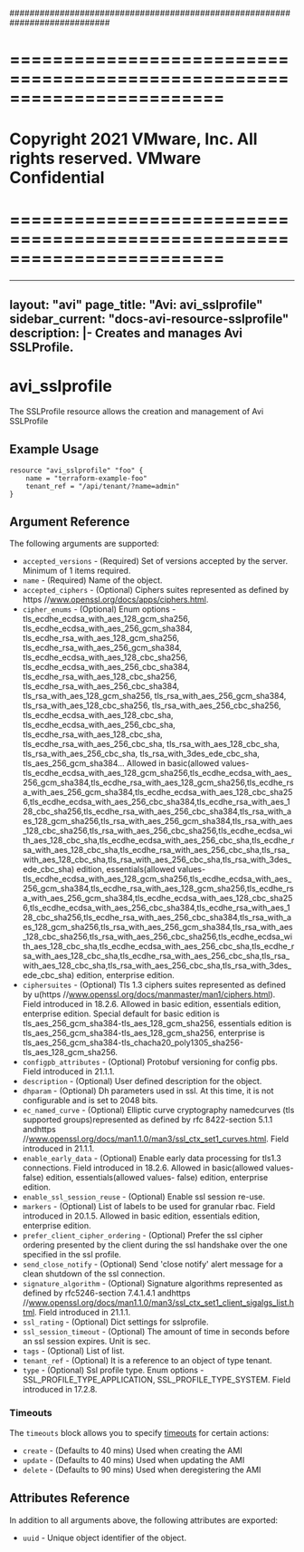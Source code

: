 ############################################################################
# ========================================================================
# Copyright 2021 VMware, Inc.  All rights reserved. VMware Confidential
# ========================================================================
###

<!--
    Copyright 2021 VMware, Inc.
    SPDX-License-Identifier: Mozilla Public License 2.0
-->
---
layout: "avi"
page_title: "Avi: avi_sslprofile"
sidebar_current: "docs-avi-resource-sslprofile"
description: |-
  Creates and manages Avi SSLProfile.
---

# avi_sslprofile

The SSLProfile resource allows the creation and management of Avi SSLProfile

## Example Usage

```hcl
resource "avi_sslprofile" "foo" {
    name = "terraform-example-foo"
    tenant_ref = "/api/tenant/?name=admin"
}
```

## Argument Reference

The following arguments are supported:

* `accepted_versions` - (Required) Set of versions accepted by the server. Minimum of 1 items required.
* `name` - (Required) Name of the object.
* `accepted_ciphers` - (Optional) Ciphers suites represented as defined by https //www.openssl.org/docs/apps/ciphers.html.
* `cipher_enums` - (Optional) Enum options - tls_ecdhe_ecdsa_with_aes_128_gcm_sha256, tls_ecdhe_ecdsa_with_aes_256_gcm_sha384, tls_ecdhe_rsa_with_aes_128_gcm_sha256, tls_ecdhe_rsa_with_aes_256_gcm_sha384, tls_ecdhe_ecdsa_with_aes_128_cbc_sha256, tls_ecdhe_ecdsa_with_aes_256_cbc_sha384, tls_ecdhe_rsa_with_aes_128_cbc_sha256, tls_ecdhe_rsa_with_aes_256_cbc_sha384, tls_rsa_with_aes_128_gcm_sha256, tls_rsa_with_aes_256_gcm_sha384, tls_rsa_with_aes_128_cbc_sha256, tls_rsa_with_aes_256_cbc_sha256, tls_ecdhe_ecdsa_with_aes_128_cbc_sha, tls_ecdhe_ecdsa_with_aes_256_cbc_sha, tls_ecdhe_rsa_with_aes_128_cbc_sha, tls_ecdhe_rsa_with_aes_256_cbc_sha, tls_rsa_with_aes_128_cbc_sha, tls_rsa_with_aes_256_cbc_sha, tls_rsa_with_3des_ede_cbc_sha, tls_aes_256_gcm_sha384... Allowed in basic(allowed values- tls_ecdhe_ecdsa_with_aes_128_gcm_sha256,tls_ecdhe_ecdsa_with_aes_256_gcm_sha384,tls_ecdhe_rsa_with_aes_128_gcm_sha256,tls_ecdhe_rsa_with_aes_256_gcm_sha384,tls_ecdhe_ecdsa_with_aes_128_cbc_sha256,tls_ecdhe_ecdsa_with_aes_256_cbc_sha384,tls_ecdhe_rsa_with_aes_128_cbc_sha256,tls_ecdhe_rsa_with_aes_256_cbc_sha384,tls_rsa_with_aes_128_gcm_sha256,tls_rsa_with_aes_256_gcm_sha384,tls_rsa_with_aes_128_cbc_sha256,tls_rsa_with_aes_256_cbc_sha256,tls_ecdhe_ecdsa_with_aes_128_cbc_sha,tls_ecdhe_ecdsa_with_aes_256_cbc_sha,tls_ecdhe_rsa_with_aes_128_cbc_sha,tls_ecdhe_rsa_with_aes_256_cbc_sha,tls_rsa_with_aes_128_cbc_sha,tls_rsa_with_aes_256_cbc_sha,tls_rsa_with_3des_ede_cbc_sha) edition, essentials(allowed values- tls_ecdhe_ecdsa_with_aes_128_gcm_sha256,tls_ecdhe_ecdsa_with_aes_256_gcm_sha384,tls_ecdhe_rsa_with_aes_128_gcm_sha256,tls_ecdhe_rsa_with_aes_256_gcm_sha384,tls_ecdhe_ecdsa_with_aes_128_cbc_sha256,tls_ecdhe_ecdsa_with_aes_256_cbc_sha384,tls_ecdhe_rsa_with_aes_128_cbc_sha256,tls_ecdhe_rsa_with_aes_256_cbc_sha384,tls_rsa_with_aes_128_gcm_sha256,tls_rsa_with_aes_256_gcm_sha384,tls_rsa_with_aes_128_cbc_sha256,tls_rsa_with_aes_256_cbc_sha256,tls_ecdhe_ecdsa_with_aes_128_cbc_sha,tls_ecdhe_ecdsa_with_aes_256_cbc_sha,tls_ecdhe_rsa_with_aes_128_cbc_sha,tls_ecdhe_rsa_with_aes_256_cbc_sha,tls_rsa_with_aes_128_cbc_sha,tls_rsa_with_aes_256_cbc_sha,tls_rsa_with_3des_ede_cbc_sha) edition, enterprise edition.
* `ciphersuites` - (Optional) Tls 1.3 ciphers suites represented as defined by u(https //www.openssl.org/docs/manmaster/man1/ciphers.html). Field introduced in 18.2.6. Allowed in basic edition, essentials edition, enterprise edition. Special default for basic edition is tls_aes_256_gcm_sha384-tls_aes_128_gcm_sha256, essentials edition is tls_aes_256_gcm_sha384-tls_aes_128_gcm_sha256, enterprise is tls_aes_256_gcm_sha384-tls_chacha20_poly1305_sha256-tls_aes_128_gcm_sha256.
* `configpb_attributes` - (Optional) Protobuf versioning for config pbs. Field introduced in 21.1.1.
* `description` - (Optional) User defined description for the object.
* `dhparam` - (Optional) Dh parameters used in ssl. At this time, it is not configurable and is set to 2048 bits.
* `ec_named_curve` - (Optional) Elliptic curve cryptography namedcurves (tls supported groups)represented as defined by rfc 8422-section 5.1.1 andhttps //www.openssl.org/docs/man1.1.0/man3/ssl_ctx_set1_curves.html. Field introduced in 21.1.1.
* `enable_early_data` - (Optional) Enable early data processing for tls1.3 connections. Field introduced in 18.2.6. Allowed in basic(allowed values- false) edition, essentials(allowed values- false) edition, enterprise edition.
* `enable_ssl_session_reuse` - (Optional) Enable ssl session re-use.
* `markers` - (Optional) List of labels to be used for granular rbac. Field introduced in 20.1.5. Allowed in basic edition, essentials edition, enterprise edition.
* `prefer_client_cipher_ordering` - (Optional) Prefer the ssl cipher ordering presented by the client during the ssl handshake over the one specified in the ssl profile.
* `send_close_notify` - (Optional) Send 'close notify' alert message for a clean shutdown of the ssl connection.
* `signature_algorithm` - (Optional) Signature algorithms represented as defined by rfc5246-section 7.4.1.4.1 andhttps //www.openssl.org/docs/man1.1.0/man3/ssl_ctx_set1_client_sigalgs_list.html. Field introduced in 21.1.1.
* `ssl_rating` - (Optional) Dict settings for sslprofile.
* `ssl_session_timeout` - (Optional) The amount of time in seconds before an ssl session expires. Unit is sec.
* `tags` - (Optional) List of list.
* `tenant_ref` - (Optional) It is a reference to an object of type tenant.
* `type` - (Optional) Ssl profile type. Enum options - SSL_PROFILE_TYPE_APPLICATION, SSL_PROFILE_TYPE_SYSTEM. Field introduced in 17.2.8.


### Timeouts

The `timeouts` block allows you to specify [timeouts](https://www.terraform.io/docs/configuration/resources.html#timeouts) for certain actions:

* `create` - (Defaults to 40 mins) Used when creating the AMI
* `update` - (Defaults to 40 mins) Used when updating the AMI
* `delete` - (Defaults to 90 mins) Used when deregistering the AMI

## Attributes Reference

In addition to all arguments above, the following attributes are exported:

* `uuid` -  Unique object identifier of the object.

